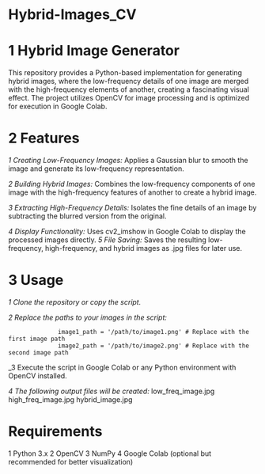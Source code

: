 # Hybrid-Images_CV

# 1 Hybrid Image Generator

  This repository provides a Python-based implementation for generating hybrid images, where the low-frequency details of one image are merged with the high-frequency          elements of another, creating a fascinating visual effect. The project utilizes OpenCV for image processing and is optimized for execution in Google Colab.

# 2 Features

_1 Creating Low-Frequency Images:_ Applies a Gaussian blur to smooth the image and generate its low-frequency representation.

_2 Building Hybrid Images:_ Combines the low-frequency components of one image with the high-frequency features of another to create a hybrid image.

_3 Extracting High-Frequency Details:_ Isolates the fine details of an image by subtracting the blurred version from the original.

_4 Display Functionality:_ Uses cv2_imshow in Google Colab to display the processed images directly.
_5 File Saving:_ Saves the resulting low-frequency, high-frequency, and hybrid images as .jpg files for later use.

# 3 Usage

_1 Clone the repository or copy the script._

_2 Replace the paths to your images in the script:_

                  image1_path = '/path/to/image1.png' # Replace with the first image path  
                  image2_path = '/path/to/image2.png' # Replace with the second image path  
_3 Execute the script in Google Colab or any Python environment with OpenCV installed.

_4 The following output files will be created:_
            low_freq_image.jpg
            high_freq_image.jpg
            hybrid_image.jpg


# Requirements

1 Python 3.x
2 OpenCV
3 NumPy
4 Google Colab (optional but recommended for better visualization)





